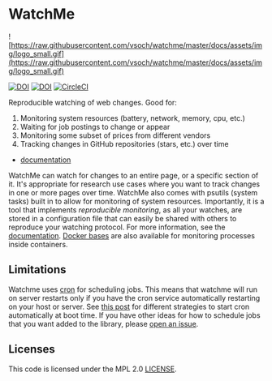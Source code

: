 # WatchMe

![https://raw.githubusercontent.com/vsoch/watchme/master/docs/assets/img/logo_small.gif](https://raw.githubusercontent.com/vsoch/watchme/master/docs/assets/img/logo_small.gif)

[![DOI](https://zenodo.org/badge/177837425.svg)](https://zenodo.org/badge/latestdoi/177837425)
[![DOI](http://joss.theoj.org/papers/10.21105/joss.01388/status.svg)](https://doi.org/10.21105/joss.01388)
[![CircleCI](https://circleci.com/gh/vsoch/watchme.svg?style=svg)](https://circleci.com/gh/vsoch/watchme)

Reproducible watching of web changes. Good for:

 1. Monitoring system resources (battery, network, memory, cpu, etc.)
 2. Waiting for job postings to change or appear
 3. Monitoring some subset of prices from different vendors
 4. Tracking changes in GitHub repositories (stars, etc.) over time

 - [documentation](https://vsoch.github.io/watchme)
 
WatchMe can watch for changes to an entire page, or a specific section of it.
It's appropriate for research use cases where you want to track changes in one
or more pages over time. WatchMe also comes with psutils (system tasks) built
in to allow for monitoring of system resources. Importantly, it is a tool that
implements *reproducible monitoring*, as all your watches, are stored in a 
configuration file that can easily be shared with others
to reproduce your watching protocol. For more information, see the
[documentation](https://vsoch.github.io/watchme). 
[Docker bases](https://quay.io/repository/vanessa/watchme?tab=tags) are
also available for monitoring processes inside containers.

## Limitations

Watchme uses [cron](http://man7.org/linux/man-pages/man5/crontab.5.html) for scheduling jobs. This means that watchme will run 
on server restarts only if you have the cron service automatically restarting
on your host or server. See [this post](https://www.cyberciti.biz/faq/linux-execute-cron-job-after-system-reboot/)
for different strategies to start cron automatically at boot time. If you
have other ideas for how to schedule jobs that you want added to the library,
please [open an issue](https://github.com/vsoch/watchme).

## Licenses

This code is licensed under the MPL 2.0 [LICENSE](LICENSE).
